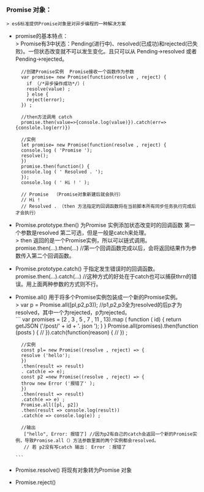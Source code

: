 ### Promise 对象：  
    > es6标准提供Promise对象是对异步编程的一种解决方案  
    
* promise的基本特点：  
      > Promise有3中状态：Pending(进行中)、resolved(已成功)和rejected(已失败)。一但状态改变就不可以发生变化。且只可以从 Pending->resolved 或者 Pending->rejected。  
  ```
    //创建Promise实例  Promise接收一个函数作为参数
    var promise= new Promise(function(resolve , reject) {
      if （/*异步操作成功*/）｛
      resolve(value) ;
      } else {
      reject(error);
    }) ;

    //then方法调用 catch
    promise.then(value=>{console.log(value)}).catch(err=>{conslole.log(err)})

    //实例
    let promise= new Promise(function(resolve , reject) {
    console.log ( 'Promise ');
    resolve();
    })
    promise.then(function() {
    console.log ( ' Resolved . ');
    });
    console.log ( ' Hi ! ' );

    // Promise  （Promise对象新建后就会执行）
    // Hi ! 
    // Resolved . （then 方法指定的回调函数将在当前脚本所有同步任务执行完成后才会执行）
  ```
      
* Promise.prototype.then()  为Promise 实例添加状态改变时的回调函数  第一个参数是resolved 第二可选，但是一般是catch来处理。  
      > then 返回的是一个Promise实例，所以可以链式调用。  promise.then(...).then(...)  //第一个回调函数完成以后，会将返回结果作为参数传入第二个回调函数。  
      
* Promise.prototype.catch() 于指定发生错误时的回调函数。  promise.then(...).catch(...) //这种方式的好处在于catch也可以捕获thrn的错误。用上面两种参数的方式则不行。  
    
* Promise.all() 用于将多个Promise实例包装成一个新的Promise实例。  
      > var p = Promise.all([pl,p2,p3));  //p1,p2,p3全为resolved的后p才为resolved，其中一个为rejected，p为rejected。  
      ```
        var promises = [2 , 3 , 5 , 7 , 11 , 13).map ( function ( id) {
          return getJSON ('/post/' + id + '. json ');
        ) }
        Promise.all(promises).then(function (posts ) {
          //
        }).catch(function(reason) {
          //
        }) ;
        
        //实例
        const pl= new Promise((resolve , reject) => {
        resolve ('hello');
        })
        .then(result => result)
        . catch(e => e);
        const p2 =new Promise((resolve , reject) => {
        throw new Error ('报错了' );
        })
        .then(result => result)
        .catch(e => e) ;
        Promise.all([pl, p2])
        .then(result => console.log(result))
        .catch(e => console.log(e)) ;
        
        //输出
         ["hello", Error: 报错了] //因为p2有自己的catch会返回一个新的Promise实例，导致Promise.all（）方法参数里面的两个实例都会resolved。
         // 若 p2没有写catch 输出： Error ：报错了 
         
      ```
* Promise.resolve() 将现有对象转为Promise 对象  
* Promise.reject() 
